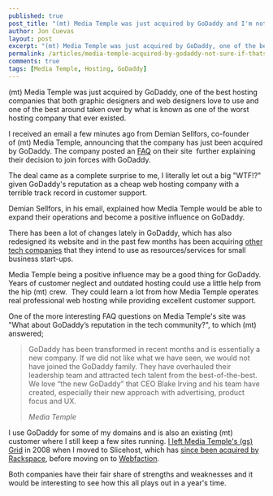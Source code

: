 ```yaml
---
published: true
post_title: "(mt) Media Temple was just acquired by GoDaddy and I'm not sure if that's a good thing"
author: Jon Cuevas
layout: post
excerpt: "(mt) Media Temple was just acquired by GoDaddy, one of the best hosting companies that both graphic designers and web designers love to use and one of the best around taken over by what is known as one of the worst hosting company that ever existed."
permalink: /articles/media-temple-acquired-by-godaddy-not-sure-if-thats-a-good-thing/
comments: true
tags: [Media Temple, Hosting, GoDaddy]
---
```

<p class="lead">(mt) Media Temple was just acquired by GoDaddy, one of the best hosting companies that both graphic designers and web designers love to use and one of the best around taken over by what is known as one of the worst hosting company that ever existed.</p>

<!--more-->

I received an email a few minutes ago from Demian Sellfors, co-founder of (mt) Media Temple, announcing that the company has just been acquired by GoDaddy. The company posted an [FAQ][1] on their site  further explaining their decision to join forces with GoDaddy.

The deal came as a complete surprise to me, I literally let out a big "WTF!?" given GoDaddy's reputation as a cheap web hosting company with a terrible track record in customer support.

Demian Sellfors, in his email, explained how Media Temple would be able to expand their operations and become a positive influence on GoDaddy.

There has been a lot of changes lately in GoDaddy, which has also redesigned its website and in the past few months has been acquiring [other tech companies][2] that they intend to use as resources/services for small business start-ups.

Media Temple being a positive influence may be a good thing for GoDaddy. Years of customer neglect and outdated hosting could use a little help from the hip (mt) crew.  They could learn a lot from how Media Temple operates real professional web hosting while providing excellent customer support.

One of the more interesting FAQ questions on Media Temple's site was "What about GoDaddy’s reputation in the tech community?", to which (mt) answered;

<blockquote>
	<p class="lead">GoDaddy has been transformed in recent months and is essentially a new company. If we did not like what we have seen, we would not have joined the GoDaddy family. They have overhauled their leadership team and attracted tech talent from the best-of-the-best. We love “the new GoDaddy” that CEO Blake Irving and his team have created, especially their new approach with advertising, product focus and UX.</p>
	<cite>Media Temple</cite>
</blockquote>

I use GoDaddy for some of my domains and is also an existing (mt) customer where I still keep a few sites running. [I left Media Temple's (gs) Grid][3] in 2008 when I moved to Slicehost, which has [since been acquired by Rackspace][4], before moving on to [Webfaction][5].

Both companies have their fair share of strengths and weaknesses and it would be interesting to see how this all plays out in a year's time.

 [1]: http://weblog.mediatemple.net/2013/10/15/faqs-about-the-godaddy-acquisition
 [2]: http://www.godaddy.com/news/article/godaddy-acquires-ronin-integrates-invoicing-into-online-bookkeeping.aspx
 [3]: http://archondigital.com/v5/internet/hosting/saying-goodbye-to-the-grid/
 [4]: http://archondigital.com/v5/internet/hosting/rackspace-acquires-slicehost-and-jungle-disk/
 [5]: http://archondigital.com/webfaction-hosting-sucks-1005/